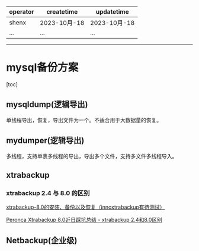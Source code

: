 | operator | createtime  | updatetime  |
| -------- | ----------- | ----------- |
| shenx    | 2023-10月-18 | 2023-10月-18 |
| ... | ... | ... |
---
# mysql备份方案

[toc]

## mysqldump(逻辑导出)

单线程导出，恢复，导出文件为一个。不适合用于大数据量的恢复。

## mydumper(逻辑导出)

多线程，支持单表多线程的导出，导出多个文件，支持多文件多线程导入。

## xtrabackup

### xtrabackup 2.4 与 8.0 的区别

[xtrabackup-8.0的安装、备份以及恢复（innoxtrabackup有待测试）](https://blog.csdn.net/dwjriver/article/details/117792271)

[Peronca Xtrabackup 8.0近日踩坑总结 - xtrabackup 2.4和8.0区别](https://www.cnblogs.com/dbkernel/p/13571397.html)

## Netbackup(企业级)
